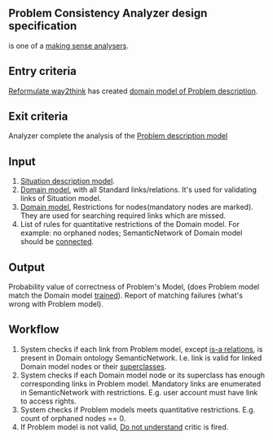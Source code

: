 ## Problem Consistency Analyzer design specification
is one of a [making sense analysers](making-sense-analyser.md).

## Entry criteria

[Reformulate way2think](reformulate-way2Think.md) has created [domain model of Problem description](knowledge.md#problem).

## Exit criteria

Analyzer complete the analysis of the [Problem description model](knowledge.md#problem)

## Input

1. [Situation description model](knowledge.md#situation).
 1. [Domain model](knowledge.md#domain), with all Standard links/relations. It's used for validating links of Situation model.
   2. [Domain model](knowledge.md#domain), Restrictions for nodes(mandatory nodes are marked). They are used for searching required links which are missed.
   2. List of rules for quantitative restrictions of the Domain model.
   For example: no orphaned nodes; SemanticNetwork of Domain model should be [connected](http://en.wikipedia.org/wiki/Connectivity_%28graph_theory%29).

## Output

Probability value of correctness of Problem's Model, (does Problem model match the Domain model [trained](training.md)).
Report of matching failures (what's wrong with Problem model).

## Workflow

  1. System checks if each link from Problem model, except [is-a relations](http://en.wikipedia.org/wiki/Is-a), is present in Domain ontology SemanticNetwork.
  I.e. link is valid for linked Domain model nodes or their [superclasses](http://en.wikipedia.org/wiki/Superclass_%28computer_science%29).
  1. System checks if each Domain model node or its superclass has enough corresponding links in Problem model.
  Mandatory links are enumerated in SemanticNetwork with restrictions. E.g. user account must have link to access rights.
  1. System checks if Problem models meets quantitative restrictions. E.g. count of orphaned nodes == 0.
  1. If Problem model is not valid, [Do not understand](SelfReflective-Do_not_understand.md) critic is fired.
